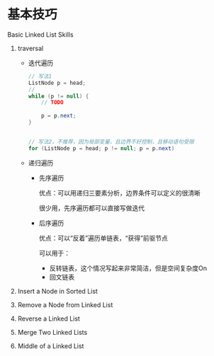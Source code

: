 # 基本技巧

Basic Linked List Skills
1. traversal

   - 迭代遍历

     ```java
     // 写法1
     ListNode p = head;
     // 
     while (p != null) {
         // TODO
         
         p = p.next;
     }
         
     
     // 写法2，不推荐，因为局部变量，且边界不好控制，且移动语句受限
     for (ListNode p = head; p != null; p = p.next)
     ```

     

   - 递归遍历

     - 先序遍历

       优点：可以用递归三要素分析，边界条件可以定义的很清晰

       很少用，先序遍历都可以直接写做迭代

     - 后序遍历

       优点：可以“反着”遍历单链表，“获得”前驱节点

       可以用于：

       - 反转链表，这个情况写起来非常简洁，但是空间复杂度On
       - 回文链表

2. Insert a Node in Sorted List

3. Remove a Node from Linked List

4. Reverse a Linked List

5. Merge Two Linked Lists

5. Middle of a Linked List



